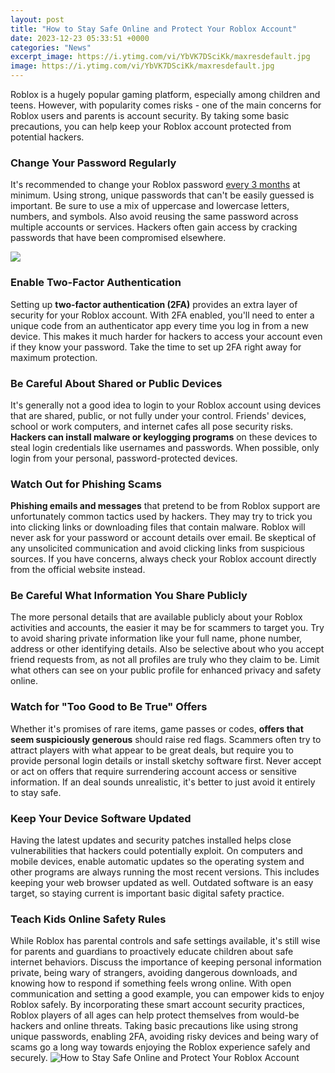 ```yaml
---
layout: post
title: "How to Stay Safe Online and Protect Your Roblox Account"
date: 2023-12-23 05:33:51 +0000
categories: "News"
excerpt_image: https://i.ytimg.com/vi/YbVK7DSciKk/maxresdefault.jpg
image: https://i.ytimg.com/vi/YbVK7DSciKk/maxresdefault.jpg
---
```


Roblox is a hugely popular gaming platform, especially among children and teens. However, with popularity comes risks - one of the main concerns for Roblox users and parents is account security. By taking some basic precautions, you can help keep your Roblox account protected from potential hackers.
### Change Your Password Regularly
It's recommended to change your Roblox password [every 3 months](https://store.fi.io.vn/womens-funny-saint-bernard-lover-graphic-women-girls-st-bernard-1) at minimum. Using strong, unique passwords that can't be easily guessed is important. Be sure to use a mix of uppercase and lowercase letters, numbers, and symbols. Also avoid reusing the same password across multiple accounts or services. Hackers often gain access by cracking passwords that have been compromised elsewhere.

![](https://grabfreerobux.com/wp-content/uploads/2020/06/Keep-your-Roblox-account-safe.jpg)
### Enable Two-Factor Authentication 
Setting up **two-factor authentication (2FA)** provides an extra layer of security for your Roblox account. With 2FA enabled, you'll need to enter a unique code from an authenticator app every time you log in from a new device. This makes it much harder for hackers to access your account even if they know your password. Take the time to set up 2FA right away for maximum protection. 
### Be Careful About Shared or Public Devices
It's generally not a good idea to login to your Roblox account using devices that are shared, public, or not fully under your control. Friends' devices, school or work computers, and internet cafes all pose security risks. **Hackers can install malware or keylogging programs** on these devices to steal login credentials like usernames and passwords. When possible, only login from your personal, password-protected devices.
### Watch Out for Phishing Scams
**Phishing emails and messages** that pretend to be from Roblox support are unfortunately common tactics used by hackers. They may try to trick you into clicking links or downloading files that contain malware. Roblox will never ask for your password or account details over email. Be skeptical of any unsolicited communication and avoid clicking links from suspicious sources. If you have concerns, always check your Roblox account directly from the official website instead.  
### Be Careful What Information You Share Publicly 
The more personal details that are available publicly about your Roblox activities and accounts, the easier it may be for scammers to target you. Try to avoid sharing private information like your full name, phone number, address or other identifying details. Also be selective about who you accept friend requests from, as not all profiles are truly who they claim to be. Limit what others can see on your public profile for enhanced privacy and safety online.
### Watch for "Too Good to Be True" Offers
Whether it's promises of rare items, game passes or codes, **offers that seem suspiciously generous** should raise red flags. Scammers often try to attract players with what appear to be great deals, but require you to provide personal login details or install sketchy software first. Never accept or act on offers that require surrendering account access or sensitive information. If an deal sounds unrealistic, it's better to just avoid it entirely to stay safe.
### Keep Your Device Software Updated
Having the latest updates and security patches installed helps close vulnerabilities that hackers could potentially exploit. On computers and mobile devices, enable automatic updates so the operating system and other programs are always running the most recent versions. This includes keeping your web browser updated as well. Outdated software is an easy target, so staying current is important basic digital safety practice.
### Teach Kids Online Safety Rules  
While Roblox has parental controls and safe settings available, it's still wise for parents and guardians to proactively educate children about safe internet behaviors. Discuss the importance of keeping personal information private, being wary of strangers, avoiding dangerous downloads, and knowing how to respond if something feels wrong online. With open communication and setting a good example, you can empower kids to enjoy Roblox safely.
By incorporating these smart account security practices, Roblox players of all ages can help protect themselves from would-be hackers and online threats. Taking basic precautions like using strong unique passwords, enabling 2FA, avoiding risky devices and being wary of scams go a long way towards enjoying the Roblox experience safely and securely.
![How to Stay Safe Online and Protect Your Roblox Account](https://i.ytimg.com/vi/YbVK7DSciKk/maxresdefault.jpg)